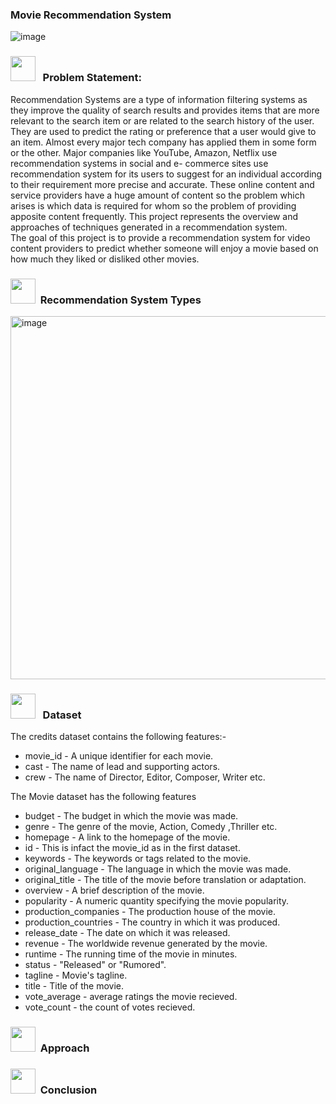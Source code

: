 ### Movie Recommendation System

![image](https://user-images.githubusercontent.com/13950516/162682904-2760e429-3b00-4aba-b83c-4c67573abc91.png)

### <img src="https://user-images.githubusercontent.com/13950516/162672483-4d953e53-2d6b-49d6-81ba-e7daa4a54351.png" width="40" height="40" /> &nbsp; Problem Statement:

Recommendation Systems are a type of information filtering systems as they improve the quality of search results and provides items that are more relevant to the search item or are related to the search history of the user.
<br/>They are used to predict the rating or preference that a user would give to an item. Almost every major tech company has applied them in some form or the other. Major companies like YouTube, Amazon, Netflix use recommendation systems in social and e- commerce sites use recommendation system for its users to suggest for an individual according to their requirement more precise and accurate. These online content and service providers have a huge amount of content so the problem which arises is which data is required for whom so the problem of providing apposite content frequently. This project represents the overview and approaches of techniques generated in a recommendation system.
<br/>The goal of this project is to provide a recommendation system for video content providers to predict whether someone will enjoy a movie based on how much they liked or disliked other movies.

### <img src="https://user-images.githubusercontent.com/13950516/162683441-74f54ebd-9058-428a-8410-89b01e74e6e6.png" width="40" height="40" />&nbsp; Recommendation System Types

<img width="581" alt="image" src="https://user-images.githubusercontent.com/13950516/162683318-ee29eac0-303e-42d3-8075-b63ca3ad3e16.png">
   
### <img src="https://user-images.githubusercontent.com/13950516/162672846-869bf047-63a7-489f-9b33-4f4a3beab1b2.png" width="40" height="40" /> &nbsp; Dataset

The credits dataset contains the following features:-
 - movie_id - A unique identifier for each movie.
 - cast - The name of lead and supporting actors.
 - crew - The name of Director, Editor, Composer, Writer etc.

The Movie dataset has the following features
 - budget - The budget in which the movie was made.
 - genre - The genre of the movie, Action, Comedy ,Thriller etc. 
 - homepage - A link to the homepage of the movie.
 - id - This is infact the movie_id as in the first dataset.
 - keywords - The keywords or tags related to the movie. 
 - original_language - The language in which the movie was made. 
 - original_title - The title of the movie before translation or adaptation. 
 - overview - A brief description of the movie.
 - popularity - A numeric quantity specifying the movie popularity. 
 - production_companies - The production house of the movie. 
 - production_countries - The country in which it was produced. 
 - release_date - The date on which it was released.
 - revenue - The worldwide revenue generated by the movie.
 - runtime - The running time of the movie in minutes.
 - status - "Released" or "Rumored".
 - tagline - Movie's tagline.
 - title - Title of the movie.
 - vote_average - average ratings the movie recieved.
 - vote_count - the count of votes recieved.

### <img src="https://user-images.githubusercontent.com/13950516/162673345-5ea37d71-b9e4-47b7-aa6e-c43921d7b2d0.png" width="40" height="40" />&nbsp; Approach



### <img src="https://user-images.githubusercontent.com/13950516/162673481-c1ce4edf-5240-43be-ae07-e7ef061be0c6.png" width="40" height="40" />&nbsp; Conclusion
